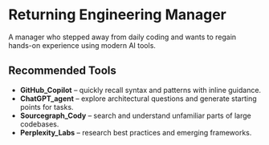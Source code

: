 # Returning Engineering Manager

A manager who stepped away from daily coding and wants to regain hands-on experience using modern AI tools.

## Recommended Tools
- **GitHub_Copilot** – quickly recall syntax and patterns with inline guidance.
- **ChatGPT_agent** – explore architectural questions and generate starting points for tasks.
- **Sourcegraph_Cody** – search and understand unfamiliar parts of large codebases.
- **Perplexity_Labs** – research best practices and emerging frameworks.
